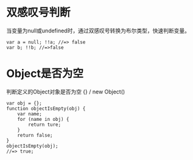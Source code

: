 # 双感叹号判断

当变量为null或undefined时，通过双感叹号转换为布尔类型，快速判断变量。


	var a = null; !!a; //=> false
	var b; !!b; //=>false


# Object是否为空

判断定义的Object对象是否为空 {} / new Object()

	var obj = {};
	function objectIsEmpty(obj) {
		var name;
		for (name in obj) {
			return ture;
		}
		return false;
	}
	objectIsEmpty(obj);
	//=> true;
